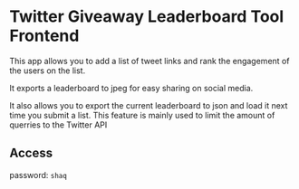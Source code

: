 # Twitter Giveaway Leaderboard Tool Frontend

This app allows you to add a list of tweet links and rank the engagement of the users on the list. 

It exports a leaderboard to jpeg for easy sharing on social media. 

It also allows you to export the current leaderboard to json and load it next time you submit a list. This feature is mainly used to limit the amount of querries to the Twitter API

## Access
password: `shaq`
